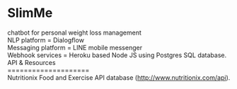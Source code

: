 # SlimMe
chatbot for personal weight loss management
</br>NLP platform        = Dialogflow
</br>Messaging platform  = LINE mobile messenger
</br>Webhook services    = Heroku based Node JS using Postgres SQL database. 
</br>API & Resources
</br>====================
</br>Nutritionix Food and Exercise API database (http://www.nutritionix.com/api). 
